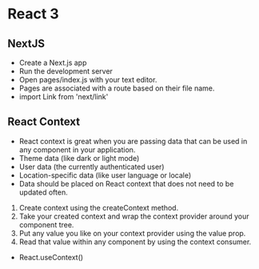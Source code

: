 # React 3
## NextJS
- Create a Next.js app
- Run the development server
- Open pages/index.js with your text editor.
- Pages are associated with a route based on their file name.
- import Link from 'next/link'

## React Context
- React context is great when you are passing data that can be used in any component in your application.
- Theme data (like dark or light mode)
- User data (the currently authenticated user)
- Location-specific data (like user language or locale)
- Data should be placed on React context that does not need to be updated often.
1. Create context using the createContext method.
2. Take your created context and wrap the context provider around your component tree.
3. Put any value you like on your context provider using the value prop.
4. Read that value within any component by using the context consumer.
- React.useContext()